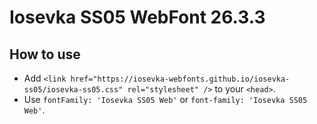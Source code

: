 # Iosevka SS05 WebFont 26.3.3

## How to use

- Add `<link href="https://iosevka-webfonts.github.io/iosevka-ss05/iosevka-ss05.css" rel="stylesheet" />` to your `<head>`.
- Use `fontFamily: 'Iosevka SS05 Web'` or `font-family: 'Iosevka SS05 Web'`.
